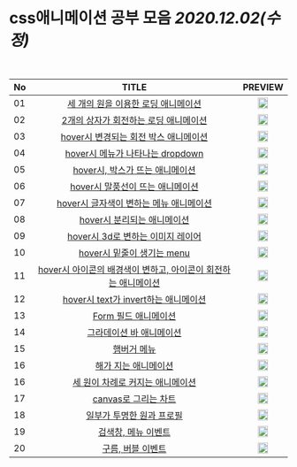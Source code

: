 # css애니메이션 공부 모음   *2020.12.02(수정)*

<br/>

|No| TITLE | PREVIEW |
|:-| :-: | :-: |
|01| <a href="https://github.com/KumJungMin/CSS_ANIMATION_LOADING_1">세 개의 원을 이용한 로딩 애니메이션</a> | <img width="50%" src="https://camo.githubusercontent.com/27e284ab052e3f4222f767c8c1171f674d278d22/68747470733a2f2f6a2e676966732e636f6d2f4b314e5756722e676966" /> |
|02| <a href="https://github.com/KumJungMin/CSS_ANIMATION_LOADING_2">2개의 상자가 회전하는 로딩 애니메이션</a> | <img width="50%" src="https://camo.githubusercontent.com/d14db1bf29d5a2e230d87ce0c351237587382b97/68747470733a2f2f6a2e676966732e636f6d2f414e7a4a4c312e676966" /> |
|03| <a href="https://github.com/KumJungMin/CSS_ANIMATION_ROTATE_CIRCLE">hover시 변경되는 회전 박스 애니메이션</a> | <img width="50%" src="https://camo.githubusercontent.com/40bf0b2800eb8e9927eb21ff67f0e8500040b2b4/68747470733a2f2f6a2e676966732e636f6d2f72387251726b2e676966" /> |
|04| <a href="https://github.com/KumJungMin/CSS_ANIMATION_DROWDOWN">hover시 메뉴가 나타나는 dropdown</a> | <img width="50%" src="https://camo.githubusercontent.com/9e2dc4c092b73ac3970b3b4f52f7017c9747f28a/68747470733a2f2f6a2e676966732e636f6d2f3278506e426a2e676966" /> |
|05| <a href="https://github.com/KumJungMin/CSS_ANIMATION_HOVER_DIV">hover시, 박스가 뜨는 애니메이션</a> | <img width="50%" src="https://camo.githubusercontent.com/adba87dadc1ee1d83b593774212fe767acf01e7f/68747470733a2f2f6a2e676966732e636f6d2f50376b3279322e676966" /> |
|06| <a href="https://github.com/KumJungMin/CSS_ANIMATION_HOVER_ICON">hover시 말풍선이 뜨는 애니메이션</a> | <img width="50%" src="https://camo.githubusercontent.com/6e11811e51544192354f490996f3d9dc160bdba5/68747470733a2f2f6a2e676966732e636f6d2f6d4f6d4c31472e676966" /> |
|07| <a href="https://github.com/KumJungMin/CSS_ANIMATION_NABIGATION">hover시 글자색이 변하는 메뉴 애니메이션</a> | <img width="50%" src="https://camo.githubusercontent.com/da92fe05da694f8f6b9e42d1792c1c07738eaf01/68747470733a2f2f6a2e676966732e636f6d2f35516b71364b2e676966" /> |
|08| <a href="https://github.com/KumJungMin/CSS_ANIMATION_DIVIDE_HOVER">hover시 분리되는 애니메이션</a> | <img width="50%" src="https://camo.githubusercontent.com/41cdae0bbc503897b76ebb7590820ec6a75516e0/68747470733a2f2f6a2e676966732e636f6d2f6f566f4e45422e676966" /> |
|09| <a href="https://github.com/KumJungMin/CSS_ANIMATION_3D_LAYER">hover시 3d로 변하는 이미지 레이어</a> | <img width="50%" src="https://camo.githubusercontent.com/aa4bce49042b4a6e3d7337f668e118bc772d3bb3/68747470733a2f2f6a2e676966732e636f6d2f766c4239506e2e676966" /> |
|10| <a href="https://github.com/KumJungMin/CSS_ANIMATION_BOADER_EFFECT">hover시 밑줄이 생기는 menu</a> | <img width="50%" src="https://camo.githubusercontent.com/2499dd4dd52c8e27e188b1b7d3884f705a276f3a/68747470733a2f2f6a2e676966732e636f6d2f3658717a444f2e676966" /> |
|11| <a href="https://github.com/KumJungMin/CSS_ANIMATION_ICON_ROTATE">hover시 아이콘의 배경색이 변하고, 아이콘이 회전하는 애니메이션</a> | <img width="50%" src="https://camo.githubusercontent.com/b89664c007938cd282684ff4f0b551a1f119d44b/68747470733a2f2f6a2e676966732e636f6d2f766c42394e382e676966" /> |
|12| <a href="https://github.com/KumJungMin/CSS_ANIMATION_BEFORE_TEXT_ANIMATION">hover시 text가 invert하는 애니메이션</a> | <img width="50%" src="https://camo.githubusercontent.com/3da6883672feff68c33747cc5081c6c4238069fe/68747470733a2f2f6a2e676966732e636f6d2f7a764a78565a2e676966" /> |
|13|  <a href="https://github.com/KumJungMin/CSS_ANIMATION_FORM_FIELD">Form 필드 애니메이션</a>| <img width="50%" src="https://media.giphy.com/media/jTU3P3NOlqUKCmfApD/giphy.gif"/> |
|14|  <a href="https://github.com/KumJungMin/CSS_ANIMATION_GRADIENT_BAR/">그라데이션 바 애니메이션</a>| <img width="50%" src="https://media.giphy.com/media/jSPFuSQKwz62t8XqvI/giphy.gif"/> |
|15|  <a href="https://velog.io/@gicomong/css100-day1">햄버거 메뉴</a>|  <img src="https://j.gifs.com/wVJogm.gif" width="50%"/>|
|16| <a href="https://velog.io/@gicomong/css100-day2">해가 지는 애니메이션</a> | <img src="https://j.gifs.com/K13gEz.gif" width="50%"/> |
|16| <a href="https://velog.io/@gicomong/css100-day3">세 원이 차례로 커지는 애니메이션</a> |  <img src="https://j.gifs.com/lxrZEJ.gif" width="50%"/>|
|17| <a href="https://velog.io/@gicomong/css100-day4">canvas로 그리는 차트</a> |  <img src="https://media.vlpt.us/images/gicomong/post/c14ea399-1a11-41e8-bf7a-cab5b867083e/KakaoTalk_Photo_2020-11-30-21-09-04.png" width="50%"/>|
|18| <a href="https://velog.io/@gicomong/css100-day5">일부가 투명한 원과 프로필</a> |  <img src="https://j.gifs.com/NL3l1K.gif" width="50%"/>|
|19| <a href="https://velog.io/@gicomong/css100-day6">검색창, 메뉴 이벤트</a> |  <img src="https://j.gifs.com/k8qyA6.gif" width="50%"/>|
|20| <a href="https://velog.io/@gicomong/css100-day7">구름, 버블 이벤트</a> |  <img src="https://j.gifs.com/JyvDWJ.gif" width="50%"/>|
